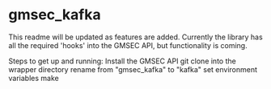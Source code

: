 # gmsec_kafka

This readme will be updated as features are added.
Currently the library has all the required 'hooks' into the GMSEC API, but functionality is coming.

Steps to get up and running:
Install the GMSEC API
git clone into the wrapper directory
rename from "gmsec_kafka" to "kafka"
set environment variables
make
